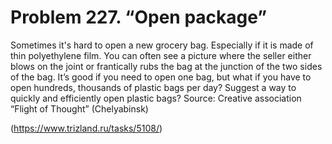 # Problem 227. “Open package”

Sometimes it's hard to open a new grocery bag. Especially if it is made of thin polyethylene film. You can often see a picture where the seller either blows on the joint or frantically rubs the bag at the junction of the two sides of the bag. It’s good if you need to open one bag, but what if you have to open hundreds, thousands of plastic bags per day? Suggest a way to quickly and efficiently open plastic bags? Source: Creative association “Flight of Thought” (Chelyabinsk)

(https://www.trizland.ru/tasks/5108/)